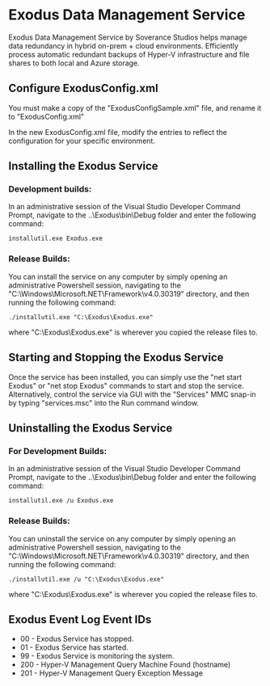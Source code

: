 # Exodus Data Management Service

Exodus Data Management Service by Soverance Studios helps manage data redundancy in hybrid on-prem + cloud environments. 
Efficiently process automatic redundant backups of Hyper-V infrastructure and file shares to both local and Azure storage.

## Configure ExodusConfig.xml
You must make a copy of the "ExodusConfigSample.xml" file, and rename it to "ExodusConfig.xml"

In the new ExodusConfig.xml file, modify the entries to reflect the configuration for your specific environment.

## Installing the Exodus Service
### Development builds: 
In an administrative session of the Visual Studio Developer Command Prompt, navigate to the ..\Exodus\bin\Debug folder and enter the following command:

```
installutil.exe Exodus.exe
```

### Release Builds:
You can install the service on any computer by simply opening an administrative Powershell session, navigating to the "C:\Windows\Microsoft.NET\Framework\v4.0.30319\" directory, and then running the following command:

```
./installutil.exe "C:\Exodus\Exodus.exe"
```

where "C:\Exodus\Exodus.exe" is wherever you copied the release files to.

## Starting and Stopping the Exodus Service
Once the service has been installed, you can simply use the "net start Exodus" or "net stop Exodus" commands to start and stop the service.  Alternatively, control the service via GUI with the "Services" MMC snap-in by typing "services.msc" into the Run command window.

## Uninstalling the Exodus Service
### For Development Builds:
In an administrative session of the Visual Studio Developer Command Prompt, navigate to the ..\Exodus\bin\Debug folder and enter the following command:

```
installutil.exe /u Exodus.exe
```

### Release Builds:
You can uninstall the service on any computer by simply opening an administrative Powershell session, navigating to the "C:\Windows\Microsoft.NET\Framework\v4.0.30319\" directory, and then running the following command:

```
./installutil.exe /u "C:\Exodus\Exodus.exe"
```

where "C:\Exodus\Exodus.exe" is wherever you copied the release files to.

## Exodus Event Log Event IDs
* 00   - Exodus Service has stopped.
* 01   - Exodus Service has started.
* 99   - Exodus Service is monitoring the system.
* 200  - Hyper-V Management Query Machine Found (hostname)
* 201  - Hyper-V Management Query Exception Message